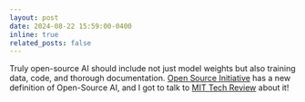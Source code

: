```yaml
---
layout: post
date: 2024-08-22 15:59:00-0400
inline: true
related_posts: false
---
```


Truly open-source AI should include not just model weights but also training data, code, and thorough documentation. [Open Source Initiative](https://opensource.org/) has a new definition of Open-Source AI, and I got to talk to [MIT Tech Review](https://www.technologyreview.com/2024/08/22/1097224/we-finally-have-a-definition-for-open-source-ai/) about it!